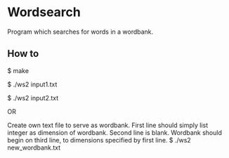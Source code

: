 # Wordsearch

Program which searches for words in a wordbank.

## How to

$ make

$ ./ws2 input1.txt

$ ./ws2 input2.txt

OR

Create own text file to serve as wordbank. First line should simply list integer as dimension of wordbank. Second line is blank. Wordbank should begin on third line, to dimensions specified by first line.
$ ./ws2 new_wordbank.txt
